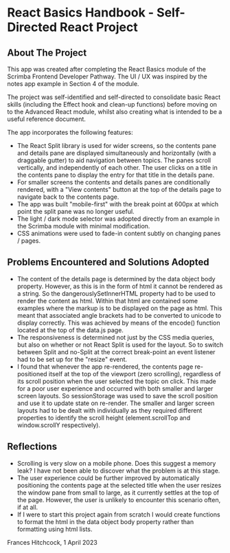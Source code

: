 # React Basics Handbook - Self-Directed React Project 

## About The Project

This app was created after completing the React Basics module of the Scrimba Frontend Developer Pathway. The UI / UX was inspired by the notes app example in Section 4 of the module. 

The project was self-identified and self-directed to consolidate basic React skills (including the Effect hook and clean-up functions) before moving on to the Advanced React module, whilst also creating what is intended to be a useful reference document.

The app incorporates the following features:

- The React Split library is used for wider screens, so the contents pane and details pane are displayed simultaneously and horizontally (with a draggable gutter) to aid navigation between topics. The panes scroll vertically, and independently of each other. The user clicks on a title in the contents pane to display the entry for that title in the details pane.
- For smaller screens the contents and details panes are conditionally rendered, with a "View contents" button at the top of the details page to navigate back to the contents page.
- The app was built "mobile-first" with the break point at 600px at which point the split pane was no longer useful.
- The light / dark mode selector was adopted directly from an example in the Scrimba module with minimal modification.
- CSS animations were used to fade-in content subtly on changing panes / pages. 

## Problems Encountered and Solutions Adopted 

- The content of the details page is determined by the data object body property. However, as this is in the form of html it cannot be rendered as a string. So the dangerouslySetInnerHTML property had to be used to render the content as html. Within that html are contained some examples where the markup is to be displayed on the page as html. This meant that associated angle brackets had to be converted to unicode to display correctly. This was achieved by means of the encode() function located at the top of the data.js page.
- The responsiveness is determined not just by the CSS media queries, but also on whether or not React Split is used for the layout. So to switch between Split and no-Split at the correct break-point an event listener had to be set up for the "resize" event. 
- I found that whenever the app re-rendered, the contents page re-positioned itself at the top of the viewport (zero scrolling), regardless of its scroll position when the user selected the topic on click. This made for a poor user experience and occurred with both smaller and larger screen layouts. So sessionStorage was used to save the scroll position and use it to update state on re-render. The smaller and larger screen layouts had to be dealt with individually as they required different properties to identify the scroll height (element.scrollTop and window.scrollY respectively).

## Reflections

- Scrolling is very slow on a mobile phone. Does this suggest a memory leak? I have not been able to discover what the problem is at this stage.
- The user experience could be further improved by automatically positioning the contents page at the selected title when the user resizes the window pane from small to large, as it currently settles at the top of the page. However, the user is unlikely to encounter this scenario often, if at all.
- If I were to start this project again from scratch I would create functions to format the html in the data object body property rather than formatting using html lists.

Frances Hitchcock, 1 April 2023

